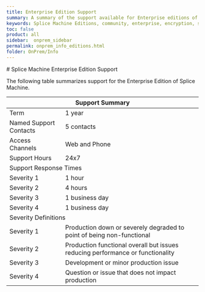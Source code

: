 ```yaml
---
title: Enterprise Edition Support
summary: A summary of the support available for Enterprise editions of Splice Machine.
keywords: Splice Machine Editions, community, enterprise, encryption, support
toc: false
product: all
sidebar:  onprem_sidebar
permalink: onprem_info_editions.html
folder: OnPrem/Info
---
```

<section>
<div class="TopicContent" data-swiftype-index="true" markdown="1">
# Splice Machine Enterprise Edition Support

The following table summarizes support for the Enterprise Edition of
Splice Machine.

<table class="featureList">
	            <col />
	            <col />
	            <thead>
	                <tr>
	                    <th colspan="2">Support Summary</th>
	                </tr>
	            </thead>
	            <tbody>
	                <tr>
	                    <td class="featureName">Term</td>
	                    <td class="leftAlign">1 year</td>
	                </tr>
	                <tr>
	                    <td class="featureName">Named Support Contacts</td>
	                    <td class="leftAlign">5 contacts</td>
	                </tr>
	                <tr>
	                    <td class="featureName">Access Channels</td>
	                    <td class="leftAlign">Web and Phone</td>
	                </tr>
	                <tr>
	                    <td class="featureName">Support Hours</td>
	                    <td class="leftAlign">24x7</td>
	                </tr>
	                <tr>
	                    <td class="subHeader" colspan="2">Support Response Times</td>
	                </tr>
	                <tr>
	                    <td class="featureName">Severity 1</td>
	                    <td class="leftAlign">1 hour</td>
	                </tr>
	                <tr>
	                    <td class="featureName">Severity 2</td>
	                    <td class="leftAlign">4 hours</td>
	                </tr>
	                <tr>
	                    <td class="featureName">Severity 3</td>
	                    <td class="leftAlign">1 business day</td>
	                </tr>
	                <tr>
	                    <td class="featureName">Severity 4</td>
	                    <td class="leftAlign">1 business day</td>
	                </tr>
	                <tr>
	                    <td class="subHeader" colspan="2">Severity Definitions</td>
	                </tr>
	                <tr>
	                    <td class="featureName">Severity 1</td>
	                    <td class="leftAlign">Production down or severely degraded to point of being non-functional</td>
	                </tr>
	                <tr>
	                    <td class="featureName">Severity 2</td>
	                    <td class="leftAlign">Production functional overall but issues reducing performance or functionality</td>
	                </tr>
	                <tr>
	                    <td class="featureName">Severity 3</td>
	                    <td class="leftAlign">Development or minor production issue</td>
	                </tr>
	                <tr>
	                    <td class="featureName">Severity 4</td>
	                    <td class="leftAlign">Question or issue that does not impact production</td>
	                </tr>
	            </tbody>
	        </table>
</div>
</section>
